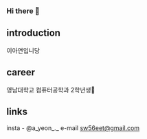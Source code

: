 ### Hi there 👋

## introduction
이아연입니당

## career
영남대학교 컴퓨터공학과 2학년생🌱

## links
insta - @a_yeon_._
e-mail sw56eet@gmail.com


<!--
**dkduslee/dkduslee** is a ✨ _special_ ✨ repository because its `README.md` (this file) appears on your GitHub profile.

Here are some ideas to get you started:

- 🔭 I’m currently working on ...
- 🌱 I’m currently learning ...
- 👯 I’m looking to collaborate on ...
- 🤔 I’m looking for help with ...
- 💬 Ask me about ...
- 📫 How to reach me: ...
- 😄 Pronouns: ...
- ⚡ Fun fact: ...
-->

